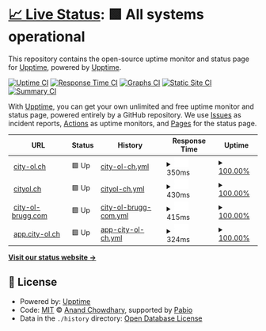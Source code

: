 # [📈 Live Status](https://status.city-ol.ch): <!--live status--> **🟩 All systems operational**

This repository contains the open-source uptime monitor and status page for [Upptime](https://upptime.js.org), powered by [Upptime](https://github.com/upptime/upptime).

[![Uptime CI](https://github.com/upptime/upptime/workflows/Uptime%20CI/badge.svg)](https://github.com/upptime/upptime/actions?query=workflow%3A%22Uptime+CI%22)
[![Response Time CI](https://github.com/upptime/upptime/workflows/Response%20Time%20CI/badge.svg)](https://github.com/upptime/upptime/actions?query=workflow%3A%22Response+Time+CI%22)
[![Graphs CI](https://github.com/upptime/upptime/workflows/Graphs%20CI/badge.svg)](https://github.com/upptime/upptime/actions?query=workflow%3A%22Graphs+CI%22)
[![Static Site CI](https://github.com/upptime/upptime/workflows/Static%20Site%20CI/badge.svg)](https://github.com/upptime/upptime/actions?query=workflow%3A%22Static+Site+CI%22)
[![Summary CI](https://github.com/upptime/upptime/workflows/Summary%20CI/badge.svg)](https://github.com/upptime/upptime/actions?query=workflow%3A%22Summary+CI%22)

With [Upptime](https://upptime.js.org), you can get your own unlimited and free uptime monitor and status page, powered entirely by a GitHub repository. We use [Issues](https://github.com/upptime/upptime/issues) as incident reports, [Actions](https://github.com/upptime/upptime/actions) as uptime monitors, and [Pages](https://status.city-ol.ch) for the status page.

<!--start: status pages-->
<!-- This summary is generated by Upptime (https://github.com/upptime/upptime) -->
<!-- Do not edit this manually, your changes will be overwritten -->
<!-- prettier-ignore -->
| URL | Status | History | Response Time | Uptime |
| --- | ------ | ------- | ------------- | ------ |
| <img alt="" src="https://icons.duckduckgo.com/ip3/city-ol.ch.ico" height="13"> [city-ol.ch](https://city-ol.ch/) | 🟩 Up | [city-ol-ch.yml](https://github.com/City-OL/upptime-status/commits/HEAD/history/city-ol-ch.yml) | <details><summary><img alt="Response time graph" src="./graphs/city-ol-ch/response-time-week.png" height="20"> 350ms</summary><br><a href="https://status.city-ol.ch/history/city-ol-ch"><img alt="Response time 350" src="https://img.shields.io/endpoint?url=https%3A%2F%2Fraw.githubusercontent.com%2FCity-OL%2Fupptime-status%2FHEAD%2Fapi%2Fcity-ol-ch%2Fresponse-time.json"></a><br><a href="https://status.city-ol.ch/history/city-ol-ch"><img alt="24-hour response time 350" src="https://img.shields.io/endpoint?url=https%3A%2F%2Fraw.githubusercontent.com%2FCity-OL%2Fupptime-status%2FHEAD%2Fapi%2Fcity-ol-ch%2Fresponse-time-day.json"></a><br><a href="https://status.city-ol.ch/history/city-ol-ch"><img alt="7-day response time 350" src="https://img.shields.io/endpoint?url=https%3A%2F%2Fraw.githubusercontent.com%2FCity-OL%2Fupptime-status%2FHEAD%2Fapi%2Fcity-ol-ch%2Fresponse-time-week.json"></a><br><a href="https://status.city-ol.ch/history/city-ol-ch"><img alt="30-day response time 350" src="https://img.shields.io/endpoint?url=https%3A%2F%2Fraw.githubusercontent.com%2FCity-OL%2Fupptime-status%2FHEAD%2Fapi%2Fcity-ol-ch%2Fresponse-time-month.json"></a><br><a href="https://status.city-ol.ch/history/city-ol-ch"><img alt="1-year response time 350" src="https://img.shields.io/endpoint?url=https%3A%2F%2Fraw.githubusercontent.com%2FCity-OL%2Fupptime-status%2FHEAD%2Fapi%2Fcity-ol-ch%2Fresponse-time-year.json"></a></details> | <details><summary><a href="https://status.city-ol.ch/history/city-ol-ch">100.00%</a></summary><a href="https://status.city-ol.ch/history/city-ol-ch"><img alt="All-time uptime 100.00%" src="https://img.shields.io/endpoint?url=https%3A%2F%2Fraw.githubusercontent.com%2FCity-OL%2Fupptime-status%2FHEAD%2Fapi%2Fcity-ol-ch%2Fuptime.json"></a><br><a href="https://status.city-ol.ch/history/city-ol-ch"><img alt="24-hour uptime 100.00%" src="https://img.shields.io/endpoint?url=https%3A%2F%2Fraw.githubusercontent.com%2FCity-OL%2Fupptime-status%2FHEAD%2Fapi%2Fcity-ol-ch%2Fuptime-day.json"></a><br><a href="https://status.city-ol.ch/history/city-ol-ch"><img alt="7-day uptime 100.00%" src="https://img.shields.io/endpoint?url=https%3A%2F%2Fraw.githubusercontent.com%2FCity-OL%2Fupptime-status%2FHEAD%2Fapi%2Fcity-ol-ch%2Fuptime-week.json"></a><br><a href="https://status.city-ol.ch/history/city-ol-ch"><img alt="30-day uptime 100.00%" src="https://img.shields.io/endpoint?url=https%3A%2F%2Fraw.githubusercontent.com%2FCity-OL%2Fupptime-status%2FHEAD%2Fapi%2Fcity-ol-ch%2Fuptime-month.json"></a><br><a href="https://status.city-ol.ch/history/city-ol-ch"><img alt="1-year uptime 100.00%" src="https://img.shields.io/endpoint?url=https%3A%2F%2Fraw.githubusercontent.com%2FCity-OL%2Fupptime-status%2FHEAD%2Fapi%2Fcity-ol-ch%2Fuptime-year.json"></a></details>
| <img alt="" src="https://icons.duckduckgo.com/ip3/cityol.ch.ico" height="13"> [cityol.ch](https://cityol.ch) | 🟩 Up | [cityol-ch.yml](https://github.com/City-OL/upptime-status/commits/HEAD/history/cityol-ch.yml) | <details><summary><img alt="Response time graph" src="./graphs/cityol-ch/response-time-week.png" height="20"> 430ms</summary><br><a href="https://status.city-ol.ch/history/cityol-ch"><img alt="Response time 430" src="https://img.shields.io/endpoint?url=https%3A%2F%2Fraw.githubusercontent.com%2FCity-OL%2Fupptime-status%2FHEAD%2Fapi%2Fcityol-ch%2Fresponse-time.json"></a><br><a href="https://status.city-ol.ch/history/cityol-ch"><img alt="24-hour response time 430" src="https://img.shields.io/endpoint?url=https%3A%2F%2Fraw.githubusercontent.com%2FCity-OL%2Fupptime-status%2FHEAD%2Fapi%2Fcityol-ch%2Fresponse-time-day.json"></a><br><a href="https://status.city-ol.ch/history/cityol-ch"><img alt="7-day response time 430" src="https://img.shields.io/endpoint?url=https%3A%2F%2Fraw.githubusercontent.com%2FCity-OL%2Fupptime-status%2FHEAD%2Fapi%2Fcityol-ch%2Fresponse-time-week.json"></a><br><a href="https://status.city-ol.ch/history/cityol-ch"><img alt="30-day response time 430" src="https://img.shields.io/endpoint?url=https%3A%2F%2Fraw.githubusercontent.com%2FCity-OL%2Fupptime-status%2FHEAD%2Fapi%2Fcityol-ch%2Fresponse-time-month.json"></a><br><a href="https://status.city-ol.ch/history/cityol-ch"><img alt="1-year response time 430" src="https://img.shields.io/endpoint?url=https%3A%2F%2Fraw.githubusercontent.com%2FCity-OL%2Fupptime-status%2FHEAD%2Fapi%2Fcityol-ch%2Fresponse-time-year.json"></a></details> | <details><summary><a href="https://status.city-ol.ch/history/cityol-ch">100.00%</a></summary><a href="https://status.city-ol.ch/history/cityol-ch"><img alt="All-time uptime 100.00%" src="https://img.shields.io/endpoint?url=https%3A%2F%2Fraw.githubusercontent.com%2FCity-OL%2Fupptime-status%2FHEAD%2Fapi%2Fcityol-ch%2Fuptime.json"></a><br><a href="https://status.city-ol.ch/history/cityol-ch"><img alt="24-hour uptime 100.00%" src="https://img.shields.io/endpoint?url=https%3A%2F%2Fraw.githubusercontent.com%2FCity-OL%2Fupptime-status%2FHEAD%2Fapi%2Fcityol-ch%2Fuptime-day.json"></a><br><a href="https://status.city-ol.ch/history/cityol-ch"><img alt="7-day uptime 100.00%" src="https://img.shields.io/endpoint?url=https%3A%2F%2Fraw.githubusercontent.com%2FCity-OL%2Fupptime-status%2FHEAD%2Fapi%2Fcityol-ch%2Fuptime-week.json"></a><br><a href="https://status.city-ol.ch/history/cityol-ch"><img alt="30-day uptime 100.00%" src="https://img.shields.io/endpoint?url=https%3A%2F%2Fraw.githubusercontent.com%2FCity-OL%2Fupptime-status%2FHEAD%2Fapi%2Fcityol-ch%2Fuptime-month.json"></a><br><a href="https://status.city-ol.ch/history/cityol-ch"><img alt="1-year uptime 100.00%" src="https://img.shields.io/endpoint?url=https%3A%2F%2Fraw.githubusercontent.com%2FCity-OL%2Fupptime-status%2FHEAD%2Fapi%2Fcityol-ch%2Fuptime-year.json"></a></details>
| <img alt="" src="https://icons.duckduckgo.com/ip3/city-ol-brugg.com.ico" height="13"> [city-ol-brugg.com](https://city-ol-brugg.com) | 🟩 Up | [city-ol-brugg-com.yml](https://github.com/City-OL/upptime-status/commits/HEAD/history/city-ol-brugg-com.yml) | <details><summary><img alt="Response time graph" src="./graphs/city-ol-brugg-com/response-time-week.png" height="20"> 415ms</summary><br><a href="https://status.city-ol.ch/history/city-ol-brugg-com"><img alt="Response time 415" src="https://img.shields.io/endpoint?url=https%3A%2F%2Fraw.githubusercontent.com%2FCity-OL%2Fupptime-status%2FHEAD%2Fapi%2Fcity-ol-brugg-com%2Fresponse-time.json"></a><br><a href="https://status.city-ol.ch/history/city-ol-brugg-com"><img alt="24-hour response time 415" src="https://img.shields.io/endpoint?url=https%3A%2F%2Fraw.githubusercontent.com%2FCity-OL%2Fupptime-status%2FHEAD%2Fapi%2Fcity-ol-brugg-com%2Fresponse-time-day.json"></a><br><a href="https://status.city-ol.ch/history/city-ol-brugg-com"><img alt="7-day response time 415" src="https://img.shields.io/endpoint?url=https%3A%2F%2Fraw.githubusercontent.com%2FCity-OL%2Fupptime-status%2FHEAD%2Fapi%2Fcity-ol-brugg-com%2Fresponse-time-week.json"></a><br><a href="https://status.city-ol.ch/history/city-ol-brugg-com"><img alt="30-day response time 415" src="https://img.shields.io/endpoint?url=https%3A%2F%2Fraw.githubusercontent.com%2FCity-OL%2Fupptime-status%2FHEAD%2Fapi%2Fcity-ol-brugg-com%2Fresponse-time-month.json"></a><br><a href="https://status.city-ol.ch/history/city-ol-brugg-com"><img alt="1-year response time 415" src="https://img.shields.io/endpoint?url=https%3A%2F%2Fraw.githubusercontent.com%2FCity-OL%2Fupptime-status%2FHEAD%2Fapi%2Fcity-ol-brugg-com%2Fresponse-time-year.json"></a></details> | <details><summary><a href="https://status.city-ol.ch/history/city-ol-brugg-com">100.00%</a></summary><a href="https://status.city-ol.ch/history/city-ol-brugg-com"><img alt="All-time uptime 100.00%" src="https://img.shields.io/endpoint?url=https%3A%2F%2Fraw.githubusercontent.com%2FCity-OL%2Fupptime-status%2FHEAD%2Fapi%2Fcity-ol-brugg-com%2Fuptime.json"></a><br><a href="https://status.city-ol.ch/history/city-ol-brugg-com"><img alt="24-hour uptime 100.00%" src="https://img.shields.io/endpoint?url=https%3A%2F%2Fraw.githubusercontent.com%2FCity-OL%2Fupptime-status%2FHEAD%2Fapi%2Fcity-ol-brugg-com%2Fuptime-day.json"></a><br><a href="https://status.city-ol.ch/history/city-ol-brugg-com"><img alt="7-day uptime 100.00%" src="https://img.shields.io/endpoint?url=https%3A%2F%2Fraw.githubusercontent.com%2FCity-OL%2Fupptime-status%2FHEAD%2Fapi%2Fcity-ol-brugg-com%2Fuptime-week.json"></a><br><a href="https://status.city-ol.ch/history/city-ol-brugg-com"><img alt="30-day uptime 100.00%" src="https://img.shields.io/endpoint?url=https%3A%2F%2Fraw.githubusercontent.com%2FCity-OL%2Fupptime-status%2FHEAD%2Fapi%2Fcity-ol-brugg-com%2Fuptime-month.json"></a><br><a href="https://status.city-ol.ch/history/city-ol-brugg-com"><img alt="1-year uptime 100.00%" src="https://img.shields.io/endpoint?url=https%3A%2F%2Fraw.githubusercontent.com%2FCity-OL%2Fupptime-status%2FHEAD%2Fapi%2Fcity-ol-brugg-com%2Fuptime-year.json"></a></details>
| <img alt="" src="https://icons.duckduckgo.com/ip3/app.city-ol.ch.ico" height="13"> [app.city-ol.ch](https://app.city-ol.ch) | 🟩 Up | [app-city-ol-ch.yml](https://github.com/City-OL/upptime-status/commits/HEAD/history/app-city-ol-ch.yml) | <details><summary><img alt="Response time graph" src="./graphs/app-city-ol-ch/response-time-week.png" height="20"> 324ms</summary><br><a href="https://status.city-ol.ch/history/app-city-ol-ch"><img alt="Response time 324" src="https://img.shields.io/endpoint?url=https%3A%2F%2Fraw.githubusercontent.com%2FCity-OL%2Fupptime-status%2FHEAD%2Fapi%2Fapp-city-ol-ch%2Fresponse-time.json"></a><br><a href="https://status.city-ol.ch/history/app-city-ol-ch"><img alt="24-hour response time 324" src="https://img.shields.io/endpoint?url=https%3A%2F%2Fraw.githubusercontent.com%2FCity-OL%2Fupptime-status%2FHEAD%2Fapi%2Fapp-city-ol-ch%2Fresponse-time-day.json"></a><br><a href="https://status.city-ol.ch/history/app-city-ol-ch"><img alt="7-day response time 324" src="https://img.shields.io/endpoint?url=https%3A%2F%2Fraw.githubusercontent.com%2FCity-OL%2Fupptime-status%2FHEAD%2Fapi%2Fapp-city-ol-ch%2Fresponse-time-week.json"></a><br><a href="https://status.city-ol.ch/history/app-city-ol-ch"><img alt="30-day response time 324" src="https://img.shields.io/endpoint?url=https%3A%2F%2Fraw.githubusercontent.com%2FCity-OL%2Fupptime-status%2FHEAD%2Fapi%2Fapp-city-ol-ch%2Fresponse-time-month.json"></a><br><a href="https://status.city-ol.ch/history/app-city-ol-ch"><img alt="1-year response time 324" src="https://img.shields.io/endpoint?url=https%3A%2F%2Fraw.githubusercontent.com%2FCity-OL%2Fupptime-status%2FHEAD%2Fapi%2Fapp-city-ol-ch%2Fresponse-time-year.json"></a></details> | <details><summary><a href="https://status.city-ol.ch/history/app-city-ol-ch">100.00%</a></summary><a href="https://status.city-ol.ch/history/app-city-ol-ch"><img alt="All-time uptime 100.00%" src="https://img.shields.io/endpoint?url=https%3A%2F%2Fraw.githubusercontent.com%2FCity-OL%2Fupptime-status%2FHEAD%2Fapi%2Fapp-city-ol-ch%2Fuptime.json"></a><br><a href="https://status.city-ol.ch/history/app-city-ol-ch"><img alt="24-hour uptime 100.00%" src="https://img.shields.io/endpoint?url=https%3A%2F%2Fraw.githubusercontent.com%2FCity-OL%2Fupptime-status%2FHEAD%2Fapi%2Fapp-city-ol-ch%2Fuptime-day.json"></a><br><a href="https://status.city-ol.ch/history/app-city-ol-ch"><img alt="7-day uptime 100.00%" src="https://img.shields.io/endpoint?url=https%3A%2F%2Fraw.githubusercontent.com%2FCity-OL%2Fupptime-status%2FHEAD%2Fapi%2Fapp-city-ol-ch%2Fuptime-week.json"></a><br><a href="https://status.city-ol.ch/history/app-city-ol-ch"><img alt="30-day uptime 100.00%" src="https://img.shields.io/endpoint?url=https%3A%2F%2Fraw.githubusercontent.com%2FCity-OL%2Fupptime-status%2FHEAD%2Fapi%2Fapp-city-ol-ch%2Fuptime-month.json"></a><br><a href="https://status.city-ol.ch/history/app-city-ol-ch"><img alt="1-year uptime 100.00%" src="https://img.shields.io/endpoint?url=https%3A%2F%2Fraw.githubusercontent.com%2FCity-OL%2Fupptime-status%2FHEAD%2Fapi%2Fapp-city-ol-ch%2Fuptime-year.json"></a></details>

<!--end: status pages-->

[**Visit our status website →**](https://status.city-ol.ch)

## 📄 License

- Powered by: [Upptime](https://github.com/upptime/upptime)
- Code: [MIT](./LICENSE) © [Anand Chowdhary](https://anandchowdhary.com), supported by [Pabio](https://pabio.com)
- Data in the `./history` directory: [Open Database License](https://opendatacommons.org/licenses/odbl/1-0/)
